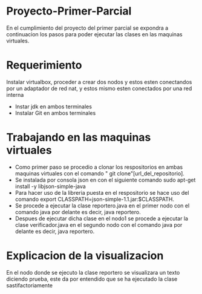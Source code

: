 # Proyecto-Primer-Parcial
En el cumplimiento del proyecto del primer parcial se expondra a continuacion los pasos para poder ejecutar las clases en las maquinas virtuales.

# Requerimiento
Instalar virtualbox, proceder a crear dos nodos y estos esten conectandos por un adaptador de red nat, y estos mismo esten conectados por una red interna
- Instar jdk en ambos terminales
- Instalar Git en ambos terminales

# Trabajando en las maquinas virtuales
- Como primer paso se procedio a clonar los respositorios en ambas maquinas virtuales con el comando " git clone"[url_del_repositorio].
- Se instalada por consola json en con el siguiente comando sudo apt-get install -y libjson-simple-java
- Para hacer uso de la libreria puesta en el respositorio se hace uso del comando export CLASSPATH=json-simple-1.1.jar:$CLASSPATH.
- Se procede a ejecutar la clase reportero.java en el primer nodo con el comando java por delante es decir, java reportero.
- Despues de ejecutar dicha clase en el nodo1 se procede a ejecutar la clase verificador.java en el segundo nodo con el comando java por delante es decir, java reportero.

# Explicacion de la visualizacion

En el nodo donde se ejecuto la clase reportero se visualizara un texto diciendo prueba, este da por entendido que se ha ejecutado la clase sastifactoriamente 


